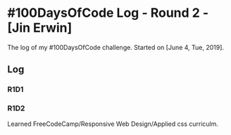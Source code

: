 # #100DaysOfCode Log - Round 2 - [Jin Erwin]

The log of my #100DaysOfCode challenge. Started on [June 4, Tue, 2019].

## Log

### R1D1 

### R1D2
Learned FreeCodeCamp/Responsive Web Design/Applied css curriculm.
